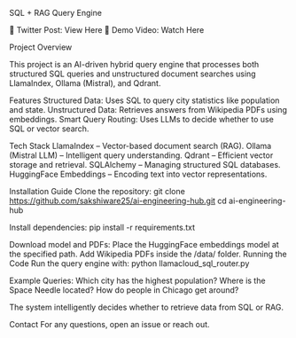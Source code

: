 SQL + RAG Query Engine

🔗 Twitter Post: View Here
🎥 Demo Video: Watch Here



Project Overview

This project is an AI-driven hybrid query engine that processes both structured SQL queries and unstructured document searches using LlamaIndex, Ollama (Mistral), and Qdrant.

Features
Structured Data: Uses SQL to query city statistics like population and state.
Unstructured Data: Retrieves answers from Wikipedia PDFs using embeddings.
Smart Query Routing: Uses LLMs to decide whether to use SQL or vector search.

Tech Stack
LlamaIndex – Vector-based document search (RAG).
Ollama (Mistral LLM) – Intelligent query understanding.
Qdrant – Efficient vector storage and retrieval.
SQLAlchemy – Managing structured SQL databases.
HuggingFace Embeddings – Encoding text into vector representations.

Installation Guide
Clone the repository:
git clone https://github.com/sakshiware25/ai-engineering-hub.git
cd ai-engineering-hub

Install dependencies:
pip install -r requirements.txt

Download model and PDFs:
Place the HuggingFace embeddings model at the specified path.
Add Wikipedia PDFs inside the /data/ folder.
Running the Code
Run the query engine with:
python llamacloud_sql_router.py

Example Queries:
Which city has the highest population?
Where is the Space Needle located?
How do people in Chicago get around?

The system intelligently decides whether to retrieve data from SQL or RAG.

Contact
For any questions, open an issue or reach out.